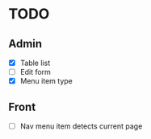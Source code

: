 # TODO

## Admin
- [x] Table list
- [ ] Edit form
- [x] Menu item type

## Front
- [ ] Nav menu item detects current page
